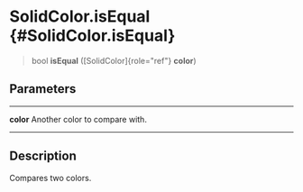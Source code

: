 SolidColor.isEqual {#SolidColor.isEqual}
==================

> bool **isEqual** ([SolidColor]{role="ref"} **color**)

Parameters
----------

  ----------- --------------------------------
  **color**   Another color to compare with.
  ----------- --------------------------------

Description
-----------

Compares two colors.
